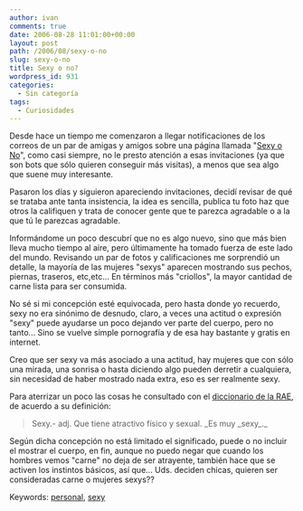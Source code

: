 ```yaml
---
author: ivan
comments: true
date: 2006-08-28 11:01:00+00:00
layout: post
path: /2006/08/sexy-o-no
slug: sexy-o-no
title: Sexy o no?
wordpress_id: 931
categories:
  - Sin categoría
tags:
  - Curiosidades
---
```


Desde hace un tiempo me comenzaron a llegar notificaciones de los correos de un par de amigas y amigos sobre una página llamada "[Sexy o No](http://www.sexyono.com)", como casi siempre, no le presto atención a esas invitaciones (ya que son bots que sólo quieren conseguir más visitas), a menos que sea algo que suene muy interesante.

Pasaron los días y siguieron apareciendo invitaciones, decidí revisar de qué se trataba ante tanta insistencia, la idea es sencilla, publica tu foto haz que otros la califiquen y trata de conocer gente que te parezca agradable o a la que tú le parezcas agradable.

Informándome un poco descubrí que no es algo nuevo, sino que más bien lleva mucho tiempo al aire, pero últimamente ha tomado fuerza de este lado del mundo. Revisando un par de fotos y calificaciones me sorprendió un detalle, la mayoría de las mujeres "sexys" aparecen mostrando sus pechos, piernas, traseros, etc,etc... En términos más "criollos", la mayor cantidad de carne lista para ser consumida.

No sé si mi concepción esté equivocada, pero hasta donde yo recuerdo, sexy no era sinónimo de desnudo, claro, a veces una actitud o expresión "sexy" puede ayudarse un poco dejando ver parte del cuerpo, pero no tanto... Sino se vuelve simple pornografía y de esa hay bastante y gratis en internet.

Creo que ser sexy va más asociado a una actitud, hay mujeres que con sólo una mirada, una sonrisa o hasta diciendo algo pueden derretir a cualquiera, sin necesidad de haber mostrado nada extra, eso es ser realmente sexy.

Para aterrizar un poco las cosas he consultado con el [diccionario de la RAE](http://www.rae.es/), de acuerdo a su definición:

<blockquote>Sexy.-  adj. Que tiene atractivo físico y sexual. _Es muy _sexy_._</blockquote>

Según dicha concepción no está limitado el significado, puede o no incluir el mostrar el cuerpo, en fin, aunque no puedo negar que cuando los hombres vemos "carne" no deja de ser atrayente, también hace que se activen los instintos básicos, así que... Uds. deciden chicas, quieren ser consideradas carne o mujeres sexys??

Keywords: [personal](http://www.technorati.com/tags/personal), [sexy](http://www.technorati.com/tags/sexy)
